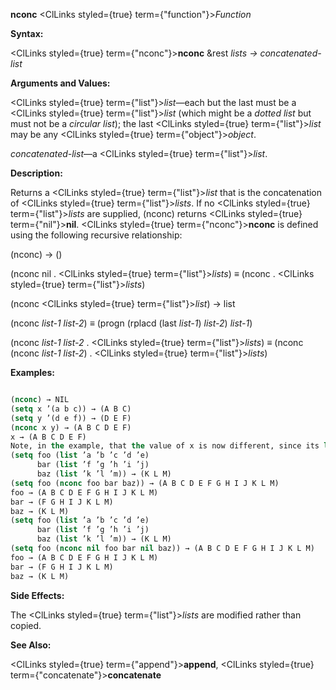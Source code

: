 **nconc** <ClLinks styled={true} term={"function"}><i>Function</i></ClLinks> 



**Syntax:** 



<ClLinks styled={true} term={"nconc"}><b>nconc</b></ClLinks> &amp;rest *lists → concatenated-list* 



**Arguments and Values:** 



<ClLinks styled={true} term={"list"}><i>list</i></ClLinks>—each but the last must be a <ClLinks styled={true} term={"list"}><i>list</i></ClLinks> (which might be a *dotted list* but must not be a *circular list*); the last <ClLinks styled={true} term={"list"}><i>list</i></ClLinks> may be any <ClLinks styled={true} term={"object"}><i>object</i></ClLinks>. 



*concatenated-list*—a <ClLinks styled={true} term={"list"}><i>list</i></ClLinks>. 



**Description:** 



Returns a <ClLinks styled={true} term={"list"}><i>list</i></ClLinks> that is the concatenation of <ClLinks styled={true} term={"list"}><i>lists</i></ClLinks>. If no <ClLinks styled={true} term={"list"}><i>lists</i></ClLinks> are supplied, (nconc) returns <ClLinks styled={true} term={"nil"}><b>nil</b></ClLinks>. <ClLinks styled={true} term={"nconc"}><b>nconc</b></ClLinks> is defined using the following recursive relationship: 



(nconc) → () 



(nconc nil . <ClLinks styled={true} term={"list"}><i>lists</i></ClLinks>) *≡* (nconc . <ClLinks styled={true} term={"list"}><i>lists</i></ClLinks>) 



(nconc <ClLinks styled={true} term={"list"}><i>list</i></ClLinks>) → list 



(nconc *list-1 list-2*) *≡* (progn (rplacd (last *list-1*) *list-2*) *list-1*) 



(nconc *list-1 list-2* . <ClLinks styled={true} term={"list"}><i>lists</i></ClLinks>) *≡* (nconc (nconc *list-1 list-2*) . <ClLinks styled={true} term={"list"}><i>lists</i></ClLinks>) 







 



 



**Examples:**
```lisp

(nconc) → NIL 
(setq x ’(a b c)) → (A B C) 
(setq y ’(d e f)) → (D E F) 
(nconc x y) → (A B C D E F) 
x → (A B C D E F) 
Note, in the example, that the value of x is now different, since its last *cons* has been **rplacd**’d to the value of y. If (nconc x y) were evaluated again, it would yield a piece of a *circular list*, whose printed representation would be (A B C D E F D E F D E F ...), repeating forever; if the **\*print-circle\*** switch were *non-nil*, it would be printed as (A B C . #1=(D E F . #1#)). 
(setq foo (list ’a ’b ’c ’d ’e) 
      bar (list ’f ’g ’h ’i ’j) 
      baz (list ’k ’l ’m)) → (K L M) 
(setq foo (nconc foo bar baz)) → (A B C D E F G H I J K L M) 
foo → (A B C D E F G H I J K L M) 
bar → (F G H I J K L M) 
baz → (K L M) 
(setq foo (list ’a ’b ’c ’d ’e) 
      bar (list ’f ’g ’h ’i ’j) 
      baz (list ’k ’l ’m)) → (K L M) 
(setq foo (nconc nil foo bar nil baz)) → (A B C D E F G H I J K L M) 
foo → (A B C D E F G H I J K L M) 
bar → (F G H I J K L M) 
baz → (K L M) 

```
**Side Effects:** 



The <ClLinks styled={true} term={"list"}><i>lists</i></ClLinks> are modified rather than copied. 



**See Also:** 



<ClLinks styled={true} term={"append"}><b>append</b></ClLinks>, <ClLinks styled={true} term={"concatenate"}><b>concatenate</b></ClLinks> 



